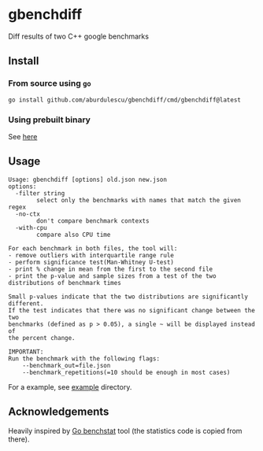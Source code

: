# gbenchdiff

Diff results of two C++ google benchmarks

## Install

### From source using `go`

```
go install github.com/aburdulescu/gbenchdiff/cmd/gbenchdiff@latest
```

### Using prebuilt binary

See [here](https://github.com/aburdulescu/gbenchdiff/releases/latest)

## Usage

```
Usage: gbenchdiff [options] old.json new.json
options:
  -filter string
        select only the benchmarks with names that match the given regex
  -no-ctx
        don't compare benchmark contexts
  -with-cpu
        compare also CPU time

For each benchmark in both files, the tool will:
- remove outliers with interquartile range rule
- perform significance test(Man-Whitney U-test)
- print % change in mean from the first to the second file
- print the p-value and sample sizes from a test of the two distributions of benchmark times

Small p-values indicate that the two distributions are significantly different.
If the test indicates that there was no significant change between the two
benchmarks (defined as p > 0.05), a single ~ will be displayed instead of
the percent change.

IMPORTANT:
Run the benchmark with the following flags:
    --benchmark_out=file.json
    --benchmark_repetitions(=10 should be enough in most cases)
```

For a example, see [example](./example) directory.

## Acknowledgements

Heavily inspired by [Go benchstat](https://github.com/golang/perf) tool
(the statistics code is copied from there).

